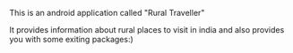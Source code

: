 This is an android application called "Rural Traveller"

It provides information about rural places to visit in india and also provides you with some exiting packages:)
